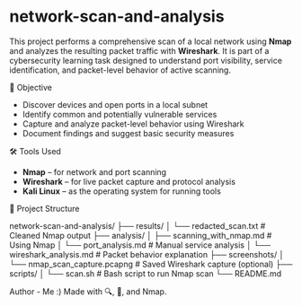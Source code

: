 # network-scan-and-analysis
This project performs a comprehensive scan of a local network using **Nmap** and analyzes the resulting packet traffic with **Wireshark**. 
It is part of a cybersecurity learning task designed to understand port visibility, service identification, and packet-level behavior of active scanning.

🎯 Objective

- Discover devices and open ports in a local subnet
- Identify common and potentially vulnerable services
- Capture and analyze packet-level behavior using Wireshark
- Document findings and suggest basic security measures

🛠️ Tools Used

- **Nmap** – for network and port scanning
- **Wireshark** – for live packet capture and protocol analysis 
- **Kali Linux** – as the operating system for running tools

📁 Project Structure

network-scan-and-analysis/
├── results/
│   └── redacted_scan.txt              # Cleaned Nmap output
├── analysis/
│   ├── scanning_with_nmap.md          # Using Nmap 
│   └── port_analysis.md               # Manual service analysis
│   └── wireshark_analysis.md          # Packet behavior explanation
├── screenshots/
│   └── nmap_scan_capture.pcapng       # Saved Wireshark capture (optional)
├── scripts/
│   └── scan.sh                        # Bash script to run Nmap scan 
└── README.md


Author - Me :) 
Made with 🔍, 🧠, and Nmap.
